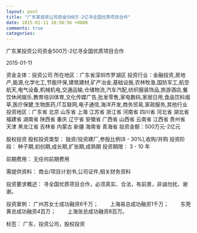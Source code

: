 ```yaml
---
layout: post
title: "广东某投资公司资金500万-2亿寻全国优质项目合作"
date: 2015-01-11 10:58:56 +0800
comments: true
categories: 
---
```

广东某投资公司资金500万-2亿寻全国优质项目合作



2015-01-11

资金主体：投资公司
所在地区：广东省深圳市罗湖区
投资行业：金融投资,房地产,能源,化学化工,节能环保,建筑建材,矿产冶金,基础设施,农林牧渔,国防军工,航空航天,电气设备,机械机电,交通运输,仓储物流,汽车汽配,纺织服装饰品,旅游酒店,餐饮休闲娱乐,教育培训体育,文化传媒广告,批发零售,家电数码,家居日用,食品饮料烟草,医疗保健,生物医药,IT互联网,电子通信,海洋开发,商务贸易,家政服务,其他行业
投资地区：广东省 北京 山东省 上海 江苏省 浙江省 河南省 四川省 河北省 湖北省 福建省 湖南省 陕西省 重庆 辽宁省 安徽省 广西省 山西省 云南省 江西省 贵州省 天津 黑龙江省 吉林省 内蒙古 新疆 海南省 青海省
投资金额：500万元-2亿元

股权投资
股权投资类型：
                            独资/投资建厂,参股比例[8 - 30%],收购/并购 
                                                                                投资阶段：
                            种子期,初创期,成长期,扩张期,成熟期 
                                                                                                                                        投资期限：
                            3 - 10 年

前期费用：
无任何前期费用

需提供资料：
商业/项目计划书,公司证件,相关财务资料

投资要求概述：
寻全国优质项目合作，必须真实、合法，有前景，非诚勿扰、谢谢。

投资案例：
广州苏女士成功融资6千万；
　　上海易总成功融资1千万；
　　东莞黄总成功融资4百万；
　　上海张总成功融资8百万。

标签：
广东，投资公司，股权投资

